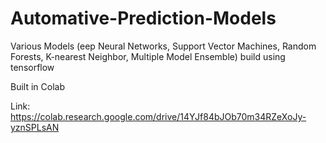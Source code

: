 # Automative-Prediction-Models
Various Models (eep Neural Networks, Support Vector Machines, Random Forests, K-nearest Neighbor, Multiple Model Ensemble) build using tensorflow

Built in Colab

Link: https://colab.research.google.com/drive/14YJf84bJOb70m34RZeXoJy-yznSPLsAN

